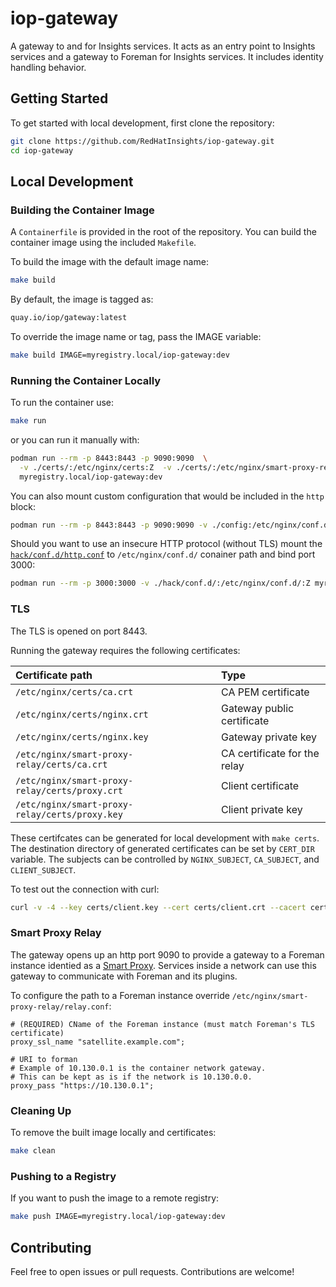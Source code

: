 # iop-gateway

A gateway to and for Insights services.
It acts as an entry point to Insights services and a gateway to Foreman for Insights services.
It includes identity handling behavior.

## Getting Started

To get started with local development, first clone the repository:

```bash
git clone https://github.com/RedHatInsights/iop-gateway.git
cd iop-gateway
```

## Local Development

### Building the Container Image

A `Containerfile` is provided in the root of the repository. You can build the container image using the included `Makefile`.

To build the image with the default image name:

```bash
make build
```
By default, the image is tagged as:

```bash
quay.io/iop/gateway:latest
```

To override the image name or tag, pass the IMAGE variable:

```bash
make build IMAGE=myregistry.local/iop-gateway:dev
```

### Running the Container Locally


To run the container use:
```bash
make run
```

or you can run it manually with:

```bash
podman run --rm -p 8443:8443 -p 9090:9090  \
  -v ./certs/:/etc/nginx/certs:Z  -v ./certs/:/etc/nginx/smart-proxy-relay/certs:Z \
  myregistry.local/iop-gateway:dev
```

You can also mount custom configuration that would be included in the `http` block:

```bash
podman run --rm -p 8443:8443 -p 9090:9090 -v ./config:/etc/nginx/conf.d/:Z myregistry.local/iop-gateway:dev
```

Should you want to use an insecure HTTP protocol (without TLS) mount the [`hack/conf.d/http.conf`](hack/conf.d/http.conf) to `/etc/nginx/conf.d/` conainer path and bind port 3000:

```bash
podman run --rm -p 3000:3000 -v ./hack/conf.d/:/etc/nginx/conf.d/:Z myregistry.local/iop-gateway:dev
```


### TLS

The TLS is opened on port 8443.

Running the gateway requires the following certificates:

| Certificate path                               | Type                         |
| :--------------------------------------------- | :--------------------------- |
| `/etc/nginx/certs/ca.crt`                      | CA PEM certificate           |
| `/etc/nginx/certs/nginx.crt`                   | Gateway public certificate   |
| `/etc/nginx/certs/nginx.key`                   | Gateway private key          |
| `/etc/nginx/smart-proxy-relay/certs/ca.crt`    | CA certificate for the relay |
| `/etc/nginx/smart-proxy-relay/certs/proxy.crt` | Client certificate           |
| `/etc/nginx/smart-proxy-relay/certs/proxy.key` | Client private key           |

These certifcates can be generated for local development with `make certs`.
The destination directory of generated certificates can be set by `CERT_DIR` variable.
The subjects can be controlled by `NGINX_SUBJECT`, `CA_SUBJECT`, and `CLIENT_SUBJECT`.

To test out the connection with curl:
```bash
curl -v -4 --key certs/client.key --cert certs/client.crt --cacert certs/ca.crt https://localhost:8443
```


### Smart Proxy Relay

The gateway opens up an http port 9090 to provide a gateway to a Foreman instance identied as a [Smart Proxy](https://github.com/theforeman/smart-proxy).
Services inside a network can use this gateway to communicate with Foreman and its plugins.

To configure the path to a Foreman instance override `/etc/nginx/smart-proxy-relay/relay.conf`:

```
# (REQUIRED) CName of the Foreman instance (must match Foreman's TLS certificate)
proxy_ssl_name "satellite.example.com";

# URI to forman
# Example of 10.130.0.1 is the container network gateway.
# This can be kept as is if the network is 10.130.0.0.
proxy_pass "https://10.130.0.1";
```

### Cleaning Up
To remove the built image locally and certificates:

```bash
make clean
```

### Pushing to a Registry
If you want to push the image to a remote registry:

```bash
make push IMAGE=myregistry.local/iop-gateway:dev
```

## Contributing
Feel free to open issues or pull requests. Contributions are welcome!
